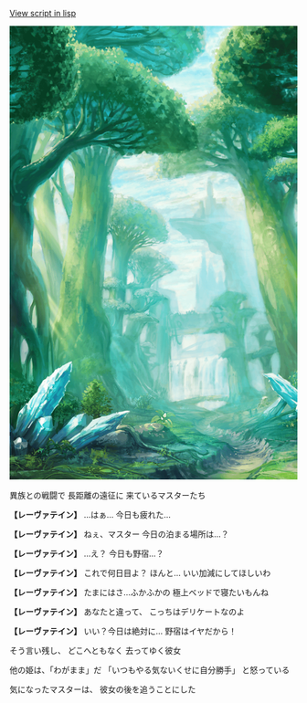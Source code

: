 [View script in lisp](../scripts/10024101.txt)

![forest.png](../images/backgrounds/forest.png)

異族との戦闘で
長距離の遠征に
来ているマスターたち

**【レーヴァテイン】**
…はぁ…
今日も疲れた…

**【レーヴァテイン】**
ねぇ、マスター
今日の泊まる場所は…？

**【レーヴァテイン】**
…え？
今日も野宿…？

**【レーヴァテイン】**
これで何日目よ？
ほんと…
いい加減にしてほしいわ

**【レーヴァテイン】**
たまにはさ…ふかふかの
極上ベッドで寝たいもんね

**【レーヴァテイン】**
あなたと違って、
こっちはデリケートなのよ

**【レーヴァテイン】**
いい？今日は絶対に…
野宿はイヤだから！

そう言い残し、
どこへともなく
去ってゆく彼女

他の姫は、「わがまま」だ
「いつもやる気ないくせに自分勝手」
と怒っている

気になったマスターは、
彼女の後を追うことにした